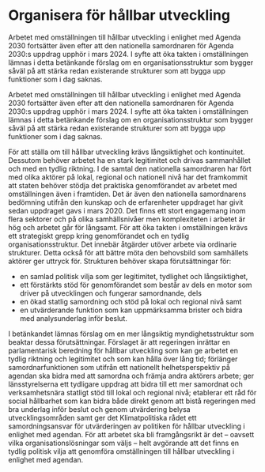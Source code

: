 # Organisera för hållbar utveckling

Arbetet med omställningen till hållbar utveckling i enlighet med Agenda 2030 fortsätter även efter att den nationella samordnaren för Agenda 2030:s uppdrag upphör i mars 2024. I syfte att öka takten i omställningen lämnas i detta betänkande förslag om en organisationsstruktur som bygger såväl på att stärka redan existerande strukturer som att bygga upp funktioner som i dag saknas.

Arbetet med omställningen till hållbar utveckling i enlighet med Agenda 2030 fortsätter även efter att den nationella samordnaren för Agenda 2030:s uppdrag upphör i mars 2024. I syfte att öka takten i omställningen lämnas i detta betänkande förslag om en organisationsstruktur som bygger såväl på att stärka redan existerande strukturer som att bygga upp funktioner som i dag saknas.

För att ställa om till hållbar utveckling krävs långsiktighet och
kontinuitet. Dessutom behöver arbetet ha en stark legitimitet och drivas sammanhållet och med en tydlig riktning. I de samtal den nationella samordnaren har fört med olika aktörer på lokal, regional och nationell nivå har det framkommit att staten behöver stödja det praktiska genomförandet av arbetet med omställningen även i framtiden. Det är även den nationella samordnarens bedömning utifrån den kunskap och de erfarenheter uppdraget har givit sedan uppdraget gavs i mars 2020. Det finns ett stort engagemang inom flera sektorer och på olika samhällsnivåer men komplexiteten i arbetet är hög och arbetet går för långsamt. För att öka takten i omställningen krävs ett strategiskt grepp kring genomförandet och en tydlig organisationsstruktur. Det innebär åtgärder utöver arbete via ordinarie strukturer. Detta också för att bättre möta den behovsbild som samhällets aktörer ger uttryck för. Strukturen behöver skapa förutsättningar för:

* en samlad politisk vilja som ger legitimitet, tydlighet och långsiktighet,
* ett förstärkts stöd för genomförandet som består av dels en motor
som driver på utvecklingen och fungerar samordnande, dels
* en ökad statlig samordning och stöd på lokal och regional nivå
samt
* en utvärderande funktion som kan uppmärksamma brister och bidra med analysunderlag inför beslut.

I betänkandet lämnas förslag om en mer långsiktig myndighetsstruktur som beaktar dessa förutsättningar. Förslaget är att regeringen inrättar en parlamentarisk beredning för hållbar utveckling som kan ge arbetet en tydlig riktning och legitimitet och som kan hålla över lång tid; förlänger samordnarfunktionen som utifrån ett nationellt helhetsperspektiv på agendan ska bidra med att samordna och främja andra aktörers arbete; ger länsstyrelserna ett tydligare uppdrag att bidra till ett mer samordnat och verksamhetsnära statligt stöd till lokal och regional nivå; etablerar ett råd för social hållbarhet som kan bidra både direkt genom att bistå regeringen med bra underlag inför beslut och genom utvärdering belysa utvecklingsområden samt ger det Klimatpolitiska rådet ett samordningsansvar för utvärderingen av politiken för hållbar utveckling i enlighet med agendan. För att arbetet ska bli framgångsrikt är det – oavsett vilka organisationslösningar som väljs – helt avgörande att det finns en tydlig politisk vilja att genomföra omställningen till hållbar utveckling i enlighet med agendan.
